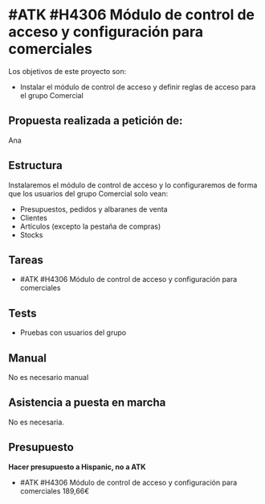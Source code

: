 # #ATK #H4306 Módulo de control de acceso y configuración para comerciales

Los objetivos de este proyecto son:
+ Instalar el módulo de control de acceso y definir reglas de acceso para el grupo Comercial

## Propuesta realizada a petición de:
Ana

## Estructura

Instalaremos el módulo de control de acceso y lo configuraremos de forma que los usuarios del grupo Comercial solo vean:

+ Presupuestos, pedidos y albaranes de venta
+ Clientes
+ Artículos (excepto la pestaña de compras)
+ Stocks



## Tareas

* #ATK #H4306 Módulo de control de acceso y configuración para comerciales

## Tests

+ Pruebas con usuarios del grupo

## Manual
No es necesario manual

## Asistencia a puesta en marcha
No es necesaria.

## Presupuesto

**Hacer presupuesto a Hispanic, no a ATK**
* #ATK #H4306 Módulo de control de acceso y configuración para comerciales 189,66€
